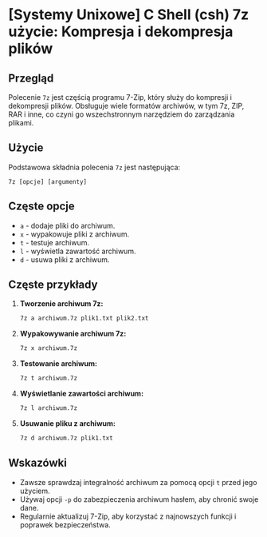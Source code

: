 # [Systemy Unixowe] C Shell (csh) 7z użycie: Kompresja i dekompresja plików

## Przegląd
Polecenie `7z` jest częścią programu 7-Zip, który służy do kompresji i dekompresji plików. Obsługuje wiele formatów archiwów, w tym 7z, ZIP, RAR i inne, co czyni go wszechstronnym narzędziem do zarządzania plikami.

## Użycie
Podstawowa składnia polecenia `7z` jest następująca:

```
7z [opcje] [argumenty]
```

## Częste opcje
- `a` - dodaje pliki do archiwum.
- `x` - wypakowuje pliki z archiwum.
- `t` - testuje archiwum.
- `l` - wyświetla zawartość archiwum.
- `d` - usuwa pliki z archiwum.

## Częste przykłady
1. **Tworzenie archiwum 7z:**
   ```csh
   7z a archiwum.7z plik1.txt plik2.txt
   ```

2. **Wypakowywanie archiwum 7z:**
   ```csh
   7z x archiwum.7z
   ```

3. **Testowanie archiwum:**
   ```csh
   7z t archiwum.7z
   ```

4. **Wyświetlanie zawartości archiwum:**
   ```csh
   7z l archiwum.7z
   ```

5. **Usuwanie pliku z archiwum:**
   ```csh
   7z d archiwum.7z plik1.txt
   ```

## Wskazówki
- Zawsze sprawdzaj integralność archiwum za pomocą opcji `t` przed jego użyciem.
- Używaj opcji `-p` do zabezpieczenia archiwum hasłem, aby chronić swoje dane.
- Regularnie aktualizuj 7-Zip, aby korzystać z najnowszych funkcji i poprawek bezpieczeństwa.